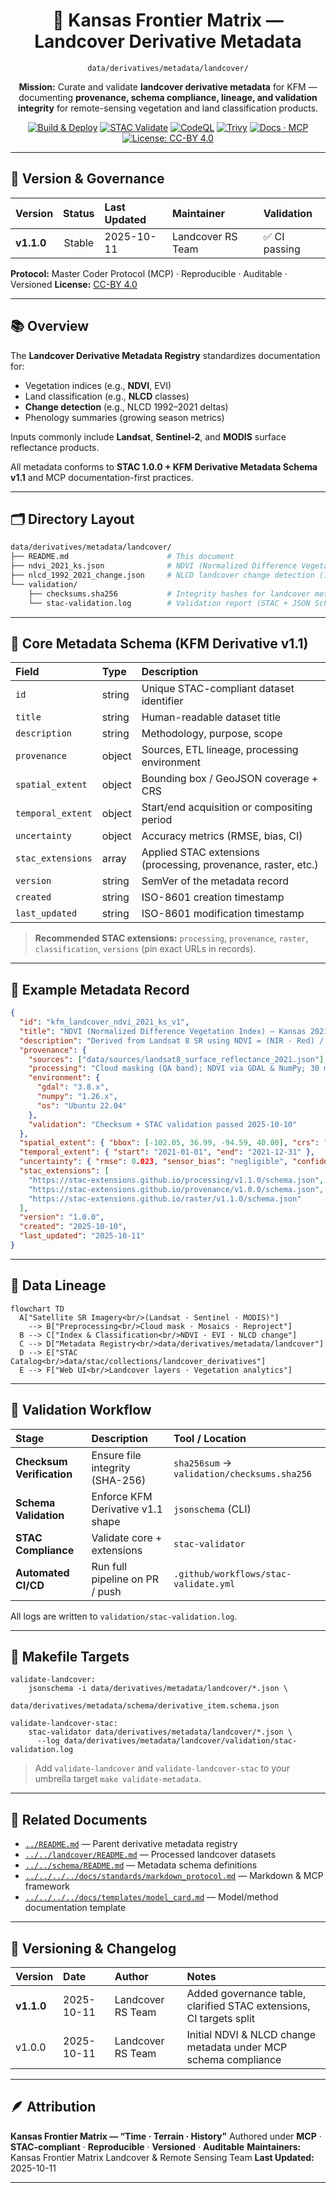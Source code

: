 <div align="center">

# 🌿 Kansas Frontier Matrix — Landcover Derivative Metadata

`data/derivatives/metadata/landcover/`

**Mission:** Curate and validate **landcover derivative metadata** for KFM — documenting **provenance, schema compliance, lineage, and validation integrity** for remote-sensing vegetation and land classification products.

[![Build & Deploy](https://img.shields.io/github/actions/workflow/status/bartytime4life/Kansas-Frontier-Matrix/site.yml?label=Build%20%26%20Deploy)](../../../../../.github/workflows/site.yml)
[![STAC Validate](https://img.shields.io/badge/STAC-validate-blue)](../../../../../.github/workflows/stac-validate.yml)
[![CodeQL](https://img.shields.io/github/actions/workflow/status/bartytime4life/Kansas-Frontier-Matrix/codeql.yml?label=CodeQL)](../../../../../.github/workflows/codeql.yml)
[![Trivy](https://img.shields.io/badge/Container-Scan-informational)](../../../../../.github/workflows/trivy.yml)
[![Docs · MCP](https://img.shields.io/badge/Docs-MCP-blue)](../../../../../docs/)
[![License: CC-BY 4.0](https://img.shields.io/badge/License-CC--BY%204.0-lightgrey)](../../../../../LICENSE)

</div>

---

## 🧭 Version & Governance

| Version    | Status | Last Updated | Maintainer        | Validation   |
| :--------- | :----: | :----------- | :---------------- | :----------- |
| **v1.1.0** | Stable | 2025-10-11   | Landcover RS Team | ✅ CI passing |

**Protocol:** Master Coder Protocol (MCP) · Reproducible · Auditable · Versioned
**License:** [CC-BY 4.0](../../../../../LICENSE)

---

## 📚 Overview

The **Landcover Derivative Metadata Registry** standardizes documentation for:

* Vegetation indices (e.g., **NDVI**, EVI)
* Land classification (e.g., **NLCD** classes)
* **Change detection** (e.g., NLCD 1992–2021 deltas)
* Phenology summaries (growing season metrics)

Inputs commonly include **Landsat**, **Sentinel-2**, and **MODIS** surface reflectance products.

All metadata conforms to **STAC 1.0.0 + KFM Derivative Metadata Schema v1.1** and MCP documentation-first practices.

---

## 🗂️ Directory Layout

```bash
data/derivatives/metadata/landcover/
├── README.md                      # This document
├── ndvi_2021_ks.json              # NDVI (Normalized Difference Vegetation Index)
├── nlcd_1992_2021_change.json     # NLCD landcover change detection (1992–2021)
└── validation/
    ├── checksums.sha256           # Integrity hashes for landcover metadata JSONs
    └── stac-validation.log        # Validation report (STAC + JSON Schema)
```

---

## 🧩 Core Metadata Schema (KFM Derivative v1.1)

| Field             | Type   | Description                                                    |
| :---------------- | :----- | :------------------------------------------------------------- |
| `id`              | string | Unique STAC-compliant dataset identifier                       |
| `title`           | string | Human-readable dataset title                                   |
| `description`     | string | Methodology, purpose, scope                                    |
| `provenance`      | object | Sources, ETL lineage, processing environment                   |
| `spatial_extent`  | object | Bounding box / GeoJSON coverage + CRS                          |
| `temporal_extent` | object | Start/end acquisition or compositing period                    |
| `uncertainty`     | object | Accuracy metrics (RMSE, bias, CI)                              |
| `stac_extensions` | array  | Applied STAC extensions (processing, provenance, raster, etc.) |
| `version`         | string | SemVer of the metadata record                                  |
| `created`         | string | ISO-8601 creation timestamp                                    |
| `last_updated`    | string | ISO-8601 modification timestamp                                |

> **Recommended STAC extensions:** `processing`, `provenance`, `raster`, `classification`, `versions` (pin exact URLs in records).

---

## 🧠 Example Metadata Record

```json
{
  "id": "kfm_landcover_ndvi_2021_ks_v1",
  "title": "NDVI (Normalized Difference Vegetation Index) — Kansas 2021",
  "description": "Derived from Landsat 8 SR using NDVI = (NIR - Red) / (NIR + Red). Units: unitless [-1, 1].",
  "provenance": {
    "sources": ["data/sources/landsat8_surface_reflectance_2021.json"],
    "processing": "Cloud masking (QA band); NDVI via GDAL & NumPy; 30 m grid; reprojection EPSG:26914",
    "environment": {
      "gdal": "3.8.x",
      "numpy": "1.26.x",
      "os": "Ubuntu 22.04"
    },
    "validation": "Checksum + STAC validation passed 2025-10-10"
  },
  "spatial_extent": { "bbox": [-102.05, 36.99, -94.59, 40.00], "crs": "EPSG:26914" },
  "temporal_extent": { "start": "2021-01-01", "end": "2021-12-31" },
  "uncertainty": { "rmse": 0.023, "sensor_bias": "negligible", "confidence_interval": "95%" },
  "stac_extensions": [
    "https://stac-extensions.github.io/processing/v1.1.0/schema.json",
    "https://stac-extensions.github.io/provenance/v1.0.0/schema.json",
    "https://stac-extensions.github.io/raster/v1.1.0/schema.json"
  ],
  "version": "1.0.0",
  "created": "2025-10-10",
  "last_updated": "2025-10-11"
}
```

---

## 🧭 Data Lineage

```mermaid
flowchart TD
  A["Satellite SR Imagery<br/>(Landsat · Sentinel · MODIS)"]
    --> B["Preprocessing<br/>Cloud mask · Mosaics · Reproject"]
  B --> C["Index & Classification<br/>NDVI · EVI · NLCD change"]
  C --> D["Metadata Registry<br/>data/derivatives/metadata/landcover"]
  D --> E["STAC Catalog<br/>data/stac/collections/landcover_derivatives"]
  E --> F["Web UI<br/>Landcover layers · Vegetation analytics"]
```

<!-- END OF MERMAID -->

---

## 🧪 Validation Workflow

| Stage                     | Description                       | Tool / Location                             |
| :------------------------ | :-------------------------------- | :------------------------------------------ |
| **Checksum Verification** | Ensure file integrity (SHA-256)   | `sha256sum` → `validation/checksums.sha256` |
| **Schema Validation**     | Enforce KFM Derivative v1.1 shape | `jsonschema` (CLI)                          |
| **STAC Compliance**       | Validate core + extensions        | `stac-validator`                            |
| **Automated CI/CD**       | Run full pipeline on PR / push    | `.github/workflows/stac-validate.yml`       |

All logs are written to `validation/stac-validation.log`.

---

## 🔧 Makefile Targets

```make
validate-landcover:
	jsonschema -i data/derivatives/metadata/landcover/*.json \
	           data/derivatives/metadata/schema/derivative_item.schema.json

validate-landcover-stac:
	stac-validator data/derivatives/metadata/landcover/*.json \
	  --log data/derivatives/metadata/landcover/validation/stac-validation.log
```

> Add `validate-landcover` and `validate-landcover-stac` to your umbrella target `make validate-metadata`.

---

## 🧩 Related Documents

* [`../README.md`](../README.md) — Parent derivative metadata registry
* [`../../landcover/README.md`](../../landcover/README.md) — Processed landcover datasets
* [`../../schema/README.md`](../../schema/README.md) — Metadata schema definitions
* [`../../../../docs/standards/markdown_protocol.md`](../../../../docs/standards/markdown_protocol.md) — Markdown & MCP framework
* [`../../../../docs/templates/model_card.md`](../../../../docs/templates/model_card.md) — Model/method documentation template

---

## 🧾 Versioning & Changelog

| Version    | Date       | Author            | Notes                                                               |
| :--------- | :--------- | :---------------- | :------------------------------------------------------------------ |
| **v1.1.0** | 2025-10-11 | Landcover RS Team | Added governance table, clarified STAC extensions, CI targets split |
| v1.0.0     | 2025-10-11 | Landcover RS Team | Initial NDVI & NLCD change metadata under MCP schema compliance     |

---

## 🪶 Attribution

**Kansas Frontier Matrix — “Time · Terrain · History”**
Authored under **MCP** · **STAC-compliant** · **Reproducible** · **Versioned** · **Auditable**
**Maintainers:** Kansas Frontier Matrix Landcover & Remote Sensing Team
**Last Updated:** 2025-10-11

---
